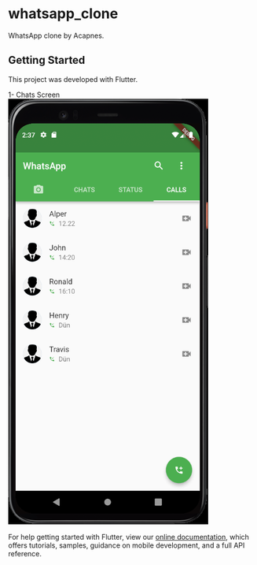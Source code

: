 # whatsapp_clone

WhatsApp clone by Acapnes.

## Getting Started

This project was developed with Flutter.

1- Chats Screen
![](assets/readme/calls.png)

For help getting started with Flutter, view our
[online documentation](https://flutter.dev/docs), which offers tutorials,
samples, guidance on mobile development, and a full API reference.
